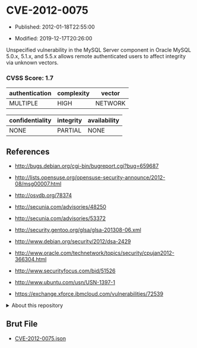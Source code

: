 # CVE-2012-0075

- Published: 2012-01-18T22:55:00

- Modified: 2019-12-17T20:26:00

Unspecified vulnerability in the MySQL Server component in Oracle MySQL 5.0.x, 5.1.x, and 5.5.x allows remote authenticated users to affect integrity via unknown vectors.

### CVSS Score: **1.7**

| authentication | complexity | vector |
| --- | --- | --- |
| MULTIPLE | HIGH | NETWORK |

| confidentiality | integrity | availability |
| --- | --- | --- |
| NONE | PARTIAL | NONE |

## References

* http://bugs.debian.org/cgi-bin/bugreport.cgi?bug=659687

* http://lists.opensuse.org/opensuse-security-announce/2012-08/msg00007.html

* http://osvdb.org/78374

* http://secunia.com/advisories/48250

* http://secunia.com/advisories/53372

* http://security.gentoo.org/glsa/glsa-201308-06.xml

* http://www.debian.org/security/2012/dsa-2429

* http://www.oracle.com/technetwork/topics/security/cpujan2012-366304.html

* http://www.securityfocus.com/bid/51526

* http://www.ubuntu.com/usn/USN-1397-1

* https://exchange.xforce.ibmcloud.com/vulnerabilities/72539

<details>
<summary>About this repository</summary> 

  This repository is part of the project [Live Hack CVE](https://github.com/Live-Hack-CVE). Main website can be found [www.live-hack.org](https://www.live-hack.org) 
  
  Made by [Sn0wAlice](https://github.com/Sn0wAlice) for the people that care about security and need to have a feed of the latest CVEs. Hope you enjoy it, don't forget to star the repo and follow me on [Twitter](https://twitter.com/Sn0wAlice) and [Github](https://github.com/Sn0wAlice). And that is my [personnal website](https://www.alice-snow.me/)

  - [Home Page](https://github.com/Live-Hack-CVE)
  - [Framework](https://github.com/Live-Hack-CVE/cve-framework)
  - [CVE database](https://github.com/Live-Hack-CVE/full_database)
  - [Changelog](https://github.com/Live-Hack-CVE/Changelog)
</details>

## Brut File

* [CVE-2012-0075.json](https://raw.githubusercontent.com/Live-Hack-CVE/full_database/main/cves/2012/CVE-2012-0075.json)

